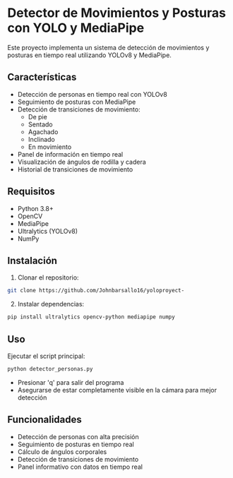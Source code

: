 # Detector de Movimientos y Posturas con YOLO y MediaPipe

Este proyecto implementa un sistema de detección de movimientos y posturas en tiempo real utilizando YOLOv8 y MediaPipe.

## Características

- Detección de personas en tiempo real con YOLOv8
- Seguimiento de posturas con MediaPipe
- Detección de transiciones de movimiento:
  - De pie
  - Sentado
  - Agachado
  - Inclinado
  - En movimiento
- Panel de información en tiempo real
- Visualización de ángulos de rodilla y cadera
- Historial de transiciones de movimiento

## Requisitos

- Python 3.8+
- OpenCV
- MediaPipe
- Ultralytics (YOLOv8)
- NumPy

## Instalación

1. Clonar el repositorio:
```bash
git clone https://github.com/Johnbarsallo16/yoloproyect-
```

2. Instalar dependencias:
```bash
pip install ultralytics opencv-python mediapipe numpy
```

## Uso

Ejecutar el script principal:
```bash
python detector_personas.py
```

- Presionar 'q' para salir del programa
- Asegurarse de estar completamente visible en la cámara para mejor detección

## Funcionalidades

- Detección de personas con alta precisión
- Seguimiento de posturas en tiempo real
- Cálculo de ángulos corporales
- Detección de transiciones de movimiento
- Panel informativo con datos en tiempo real 